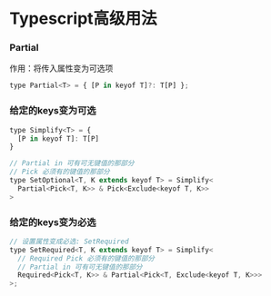 # Typescript高级用法

### Partial

作用：将传入属性变为可选项

```js
type Partial<T> = { [P in keyof T]?: T[P] };
```

### 给定的keys变为可选

```js
type Simplify<T> = {
  [P in keyof T]: T[P]
}

// Partial in 可有可无键值的那部分
// Pick 必须有的键值的那部分
type SetOptional<T, K extends keyof T> = Simplify<
  Partial<Pick<T, K>> & Pick<Exclude<keyof T, K>>
>
```

### 给定的keys变为必选

```js
// 设置属性变成必选: SetRequired
type SetRequired<T, K extends keyof T> = Simplify<
  // Required Pick 必须有的键值的那部分
  // Partial in 可有可无键值的那部分
  Required<Pick<T, K>> & Partial<Pick<T, Exclude<keyof T, K>>>
>;
```